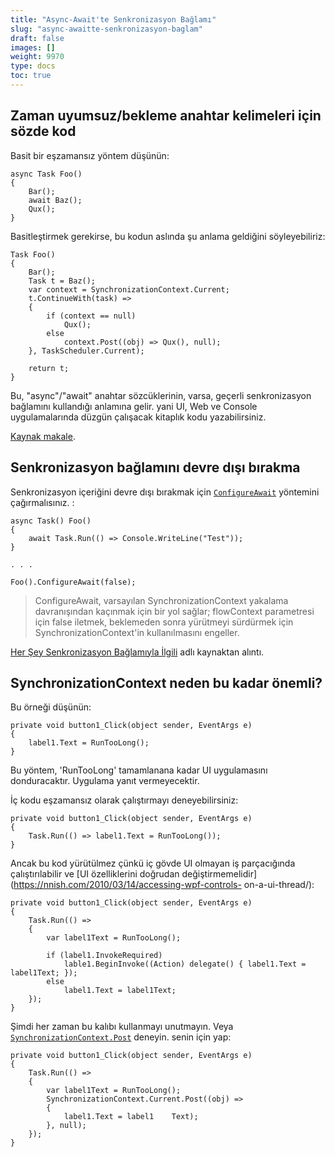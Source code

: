```yaml
---
title: "Async-Await'te Senkronizasyon Bağlamı"
slug: "async-awaitte-senkronizasyon-baglam"
draft: false
images: []
weight: 9970
type: docs
toc: true
---
```


## Zaman uyumsuz/bekleme anahtar kelimeleri için sözde kod
Basit bir eşzamansız yöntem düşünün:

    async Task Foo()
    {
        Bar();
        await Baz();
        Qux();
    }

Basitleştirmek gerekirse, bu kodun aslında şu anlama geldiğini söyleyebiliriz:

    Task Foo()
    {
        Bar();
        Task t = Baz();
        var context = SynchronizationContext.Current;
        t.ContinueWith(task) =>
        {
            if (context == null)
                Qux();
            else
                context.Post((obj) => Qux(), null);
        }, TaskScheduler.Current);

        return t;
    }

Bu, "async"/"await" anahtar sözcüklerinin, varsa, geçerli senkronizasyon bağlamını kullandığı anlamına gelir. yani UI, Web ve Console uygulamalarında düzgün çalışacak kitaplık kodu yazabilirsiniz.

[Kaynak makale](https://blogs.msdn.microsoft.com/pfxteam/2012/01/20/await-synchronizationcontext-and-console-apps/).

## Senkronizasyon bağlamını devre dışı bırakma
Senkronizasyon içeriğini devre dışı bırakmak için [`ConfigureAwait`](https://msdn.microsoft.com/en-us/library/system.threading.tasks.task.configureawait(v=vs.110).aspx) yöntemini çağırmalısınız. :

    async Task() Foo()
    {
        await Task.Run(() => Console.WriteLine("Test"));
    }

    . . .

    Foo().ConfigureAwait(false);

> ConfigureAwait, varsayılan SynchronizationContext yakalama davranışından kaçınmak için bir yol sağlar; flowContext parametresi için false iletmek, beklemeden sonra yürütmeyi sürdürmek için SynchronizationContext'in kullanılmasını engeller.

[Her Şey Senkronizasyon Bağlamıyla İlgili](https://msdn.microsoft.com/en-us/magazine/gg598924.aspx) adlı kaynaktan alıntı.

## SynchronizationContext neden bu kadar önemli?
Bu örneği düşünün:

    private void button1_Click(object sender, EventArgs e)
    {
        label1.Text = RunTooLong();
    }

Bu yöntem, 'RunTooLong' tamamlanana kadar UI uygulamasını donduracaktır. Uygulama yanıt vermeyecektir.

İç kodu eşzamansız olarak çalıştırmayı deneyebilirsiniz:

    private void button1_Click(object sender, EventArgs e)
    {
        Task.Run(() => label1.Text = RunTooLong());
    }

Ancak bu kod yürütülmez çünkü iç gövde UI olmayan iş parçacığında çalıştırılabilir ve [UI özelliklerini doğrudan değiştirmemelidir](https://nnish.com/2010/03/14/accessing-wpf-controls- on-a-ui-thread/):

    private void button1_Click(object sender, EventArgs e)
    {
        Task.Run(() =>
        {
            var label1Text = RunTooLong();

            if (label1.InvokeRequired)
                lable1.BeginInvoke((Action) delegate() { label1.Text = label1Text; });
            else
                label1.Text = label1Text;
        });
    }

Şimdi her zaman bu kalıbı kullanmayı unutmayın. Veya [`SynchronizationContext.Post`](https://lostechies.com/gabrielschenker/2009/01/23/synchronizing-calls-to-the-ui-in-a-multi-threaded-application/) deneyin. senin için yap:

    private void button1_Click(object sender, EventArgs e)
    {
        Task.Run(() =>
        {
            var label1Text = RunTooLong();
            SynchronizationContext.Current.Post((obj) =>
            {
                label1.Text = label1    Text);
            }, null);
        });
    }




